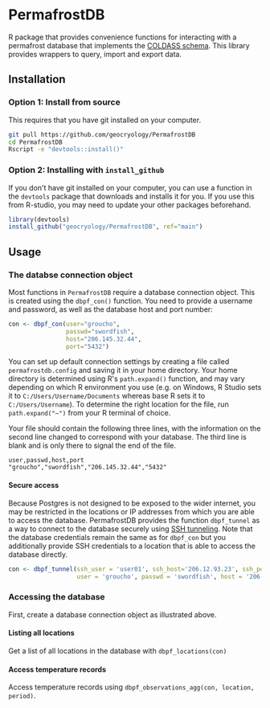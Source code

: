 # PermafrostDB
R package that provides convenience functions for interacting with a permafrost database that implements the [COLDASS schema](https://github.com/geocryology/COLDASS). This library provides wrappers to query, import and export data.

## Installation

### Option 1: Install from source
This requires that you have git installed on your computer.

```bash
git pull https://github.com/geocryology/PermafrostDB
cd PermafrostDB
Rscript -e "devtools::install()"
```

### Option 2: Installing with `install_github`
If you don't have git installed on your computer, you can use a function in the `devtools` package that downloads and installs it for you. If you use this from R-studio, you may need to update your other packages beforehand.

```r
library(devtools)
install_github("geocryology/PermafrostDB", ref="main")
```

## Usage

### The databse connection object
Most functions in `PermafrostDB` require a database connection object. This is created using the `dbpf_con()` function. You need to provide a username and password, as well as the database host and port number:

```R
con <- dbpf_con(user="groucho",
                passwd="swordfish",
                host="206.145.32.44",
                port="5432")
```

You can set up default connection settings by creating a file called `permafrostdb.config` and saving it in your home directory. Your home directory is determined using R's `path.expand()` function, and may vary depending on which R environment you use (e.g. on Windows, R Studio sets it to `C:/Users/Username/Documents` whereas base R sets it to `C:/Users/Username`). To determine the right location for the file, run `path.expand("~")` from your R terminal of choice.

Your file should contain the following three lines, with the information on the second line changed to correspond with your database. The third line is blank and is only there to signal the end of the file.

```
user,passwd,host,port
"groucho","swordfish","206.145.32.44","5432"

```
#### Secure access
Because Postgres is not designed to be exposed to the wider internet, you may be restricted in the locations or IP addresses from which you are able to access the database. PermafrostDB provides the function `dbpf_tunnel` as a way to connect to the database securely using [SSH tunneling](https://i.stack.imgur.com/a28N8.png). Note that the database credentials remain the same as for `dbpf_con` but you additionally provide SSH credentials to a location that is able to access the database directly.

```R
con <- dbpf_tunnel(ssh_user = 'user01', ssh_host='206.12.93.23', ssh_port = '22', ssh_keyfile = "C:/Users/me/sshkey.pem",
                   user = 'groucho', passwd = 'swordfish', host = '206.145.32.44', port = '5432')
```

### Accessing the database
First, create a database connection object as illustrated above.

#### Listing all locations
Get a list of all locations in the database with `dbpf_locations(con)`

#### Access temperature records
Access temperature records using `dbpf_observations_agg(con, location, period)`.
